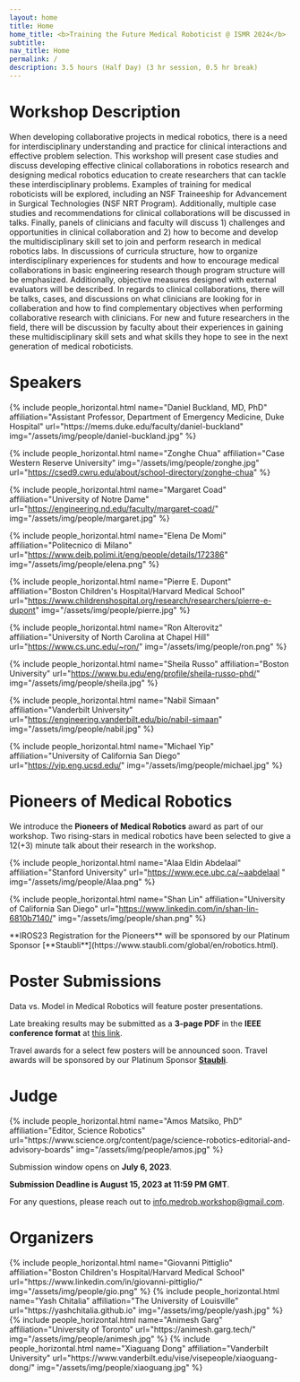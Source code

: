 ```yaml
---
layout: home
title: Home
home_title: <b>Training the Future Medical Roboticist @ ISMR 2024</b>
subtitle:
nav_title: Home
permalink: /
description: 3.5 hours (Half Day) (3 hr session, 0.5 hr break)
---
```


# Workshop Description

When developing collaborative projects in medical robotics, there is a need for interdisciplinary understanding and practice for clinical interactions and effective problem selection. This workshop will present case studies and discuss developing effective clinical collaborations in robotics research and designing medical robotics education to create researchers that can tackle these interdisciplinary problems. 
Examples of training for medical roboticists will be explored, including an NSF Traineeship for Advancement in Surgical Technologies (NSF NRT Program). Additionally, multiple case studies and recommendations for clinical collaborations will be discussed in talks. Finally, panels of  clinicians and faculty will discuss 1) challenges and opportunities in clinical collaboration and 2) how to become and develop the multidisciplinary skill set to join and perform research in medical robotics labs. 
In discussions of curricula structure, how to organize interdisciplinary experiences for students and how to encourage medical collaborations in basic engineering research though program structure will be emphasized. Additionally, objective measures designed with external evaluators will be described. In regards to clinical collaborations, there will be talks, cases, and discussions on what clinicians are looking for in collaberation and how to find complementary objectives when performing collaborative research with clinicians.  For new and future researchers in the field, there will be discussion by faculty about their experiences in gaining these multidisciplinary skill sets and what skills they hope to see in the next generation of medical roboticists.

# Speakers
<div class="row row-cols-2 projects pt-3 pb-3">
  {% include people_horizontal.html name="Daniel Buckland, MD, PhD" affiliation="Assistant Professor, Department of Emergency Medicine, Duke Hospital" url="https://mems.duke.edu/faculty/daniel-buckland" img="/assets/img/people/daniel-buckland.jpg"  %}
  
  {% include people_horizontal.html name="Zonghe Chua" affiliation="Case Western Reserve University" img="/assets/img/people/zonghe.jpg" url="https://csed9.cwru.edu/about/school-directory/zonghe-chua" %}

  {% include people_horizontal.html name="Margaret Coad" affiliation="University of Notre Dame" url="https://engineering.nd.edu/faculty/margaret-coad/" img="/assets/img/people/margaret.jpg" %}

  {% include people_horizontal.html name="Elena De Momi" affiliation="Politecnico di Milano" url="https://www.deib.polimi.it/eng/people/details/172386" img="/assets/img/people/elena.png" %}

  {% include people_horizontal.html name="Pierre E. Dupont" affiliation="Boston Children's Hospital/Harvard Medical School" url="https://www.childrenshospital.org/research/researchers/pierre-e-dupont" img="/assets/img/people/pierre.jpg" %}
  
  {% include people_horizontal.html name="Ron Alterovitz" affiliation="University of North Carolina at Chapel Hill" url="https://www.cs.unc.edu/~ron/" img="/assets/img/people/ron.png" %}
  
  {% include people_horizontal.html name="Sheila Russo" affiliation="Boston University" url="https://www.bu.edu/eng/profile/sheila-russo-phd/" img="/assets/img/people/sheila.jpg" %}

  {% include people_horizontal.html name="Nabil Simaan" affiliation="Vanderbilt University" url="https://engineering.vanderbilt.edu/bio/nabil-simaan" img="/assets/img/people/nabil.jpg" %}
  
  {% include people_horizontal.html name="Michael Yip" affiliation="University of California San Diego" url="https://yip.eng.ucsd.edu/" img="/assets/img/people/michael.jpg" %}

</div>

# Pioneers of Medical Robotics 
We introduce the **Pioneers of Medical Robotics** award as part of our workshop. Two rising-stars in medical robotics have been selected to give a 12(+3) minute talk about their research in the workshop.
<div class="row row-cols-2 projects pt-3 pb-3">

  {% include people_horizontal.html name="Alaa Eldin Abdelaal" affiliation="Stanford University" url="https://www.ece.ubc.ca/~aabdelaal " img="/assets/img/people/Alaa.png" %}
  
  {% include people_horizontal.html name="Shan Lin" affiliation="University of California San Diego" url="https://www.linkedin.com/in/shan-lin-6810b7140/" img="/assets/img/people/shan.png" %}
</div>
**IROS23 Registration for the Pioneers** will be sponsored by our Platinum Sponsor [**Staubli**](https://www.staubli.com/global/en/robotics.html).



# Poster Submissions
Data vs. Model in Medical Robotics will feature poster presentations. 

Late breaking results may be submitted as a **3-page PDF** in the **IEEE conference format** at [this link](https://openreview.net/group?id=IEEE.org/2023/IROS/Workshop/DMMR&referrer=%5BHomepage%5D(%2F)).

Travel awards for a select few posters will be announced soon. Travel awards will be sponsored by our Platinum Sponsor [**Staubli**](https://www.staubli.com/global/en/robotics.html).
# Judge 
<div class="row row-cols-2 projects pt-3 pb-3">
  {% include people_horizontal.html name="Amos Matsiko, PhD" affiliation="Editor, Science Robotics" url="https://www.science.org/content/page/science-robotics-editorial-and-advisory-boards" img="/assets/img/people/amos.jpg" %}
</div>

Submission window opens on **July 6, 2023**. 

**Submission Deadline is August 15, 2023 at 11:59 PM GMT**. 


For any questions, please reach out to [info.medrob.workshop@gmail.com](mailto:info.medrob.workshop@gmail.com).

# Organizers
<div class="row row-cols-2 projects pt-3 pb-3">
  {% include people_horizontal.html name="Giovanni Pittiglio" affiliation="Boston Children's Hospital/Harvard Medical School" url="https://www.linkedin.com/in/giovanni-pittiglio/" img="/assets/img/people/gio.png" %}
  {% include people_horizontal.html name="Yash Chitalia" affiliation="The University of Louisville" url="https://yashchitalia.github.io" img="/assets/img/people/yash.jpg" %}
  {% include people_horizontal.html name="Animesh Garg" affiliation="University of Toronto" url="https://animesh.garg.tech/" img="/assets/img/people/animesh.jpg" %}
  {% include people_horizontal.html name="Xiaguang Dong" affiliation="Vanderbilt University" url="https://www.vanderbilt.edu/vise/visepeople/xiaoguang-dong/" img="/assets/img/people/xiaoguang.jpg" %}
</div>
